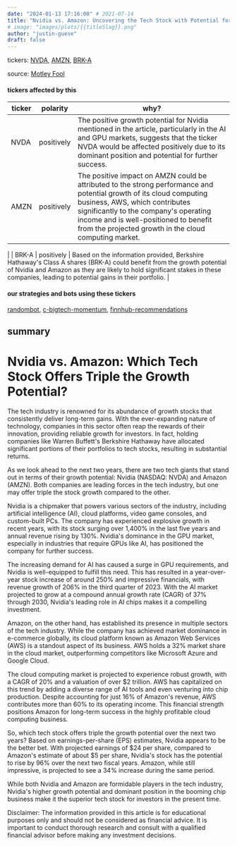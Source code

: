 ```yaml
---
date: "2024-01-13 17:16:00" # 2021-07-14
title: "Nvidia vs. Amazon: Uncovering the Tech Stock with Potential for Triple Growth"
# image: "images/plots/{{titleSlag}}.png"
author: "justin-guese"
draft: false
---
```

tickers: <a href='https://finance.yahoo.com/quote/NVDA' target='_blank'>NVDA</a>, <a href='https://finance.yahoo.com/quote/AMZN' target='_blank'>AMZN</a>, <a href='https://finance.yahoo.com/quote/BRK-A' target='_blank'>BRK-A</a> 

source: <a href='https://finance.yahoo.com/news/better-tech-stock-nvidia-vs-171600906.html' target='_blank'>Motley Fool</a>

#### tickers affected by this

| ticker | polarity | why? |
|------------|------------|------------|
| NVDA | positively | The positive growth potential for Nvidia mentioned in the article, particularly in the AI and GPU markets, suggests that the ticker NVDA would be affected positively due to its dominant position and potential for further success. |
| AMZN | positively | The positive impact on AMZN could be attributed to the strong performance and potential growth of its cloud computing business, AWS, which contributes significantly to the company's operating income and is well-positioned to benefit from the projected growth in the cloud computing market.
 |
| BRK-A | positively | Based on the information provided, Berkshire Hathaway's Class A shares (BRK-A) could benefit from the growth potential of Nvidia and Amazon as they are likely to hold significant stakes in these companies, leading to potential gains in their portfolio. |



#### our strategies and bots using these tickers

[randombot](/strategies/randombot), [c-bigtech-momentum](/strategies/c-bigtech-momentum), [finnhub-recommendations](/strategies/finnhub-recommendations)

## summary

# Nvidia vs. Amazon: Which Tech Stock Offers Triple the Growth Potential?

The tech industry is renowned for its abundance of growth stocks that consistently deliver long-term gains. With the ever-expanding nature of technology, companies in this sector often reap the rewards of their innovation, providing reliable growth for investors. In fact, holding companies like Warren Buffett's Berkshire Hathaway have allocated significant portions of their portfolios to tech stocks, resulting in substantial returns.

As we look ahead to the next two years, there are two tech giants that stand out in terms of their growth potential: Nvidia (NASDAQ: NVDA) and Amazon (AMZN). Both companies are leading forces in the tech industry, but one may offer triple the stock growth compared to the other.

Nvidia is a chipmaker that powers various sectors of the industry, including artificial intelligence (AI), cloud platforms, video game consoles, and custom-built PCs. The company has experienced explosive growth in recent years, with its stock surging over 1,400% in the last five years and annual revenue rising by 130%. Nvidia's dominance in the GPU market, especially in industries that require GPUs like AI, has positioned the company for further success.

The increasing demand for AI has caused a surge in GPU requirements, and Nvidia is well-equipped to fulfill this need. This has resulted in a year-over-year stock increase of around 250% and impressive financials, with revenue growth of 206% in the third quarter of 2023. With the AI market projected to grow at a compound annual growth rate (CAGR) of 37% through 2030, Nvidia's leading role in AI chips makes it a compelling investment.

Amazon, on the other hand, has established its presence in multiple sectors of the tech industry. While the company has achieved market dominance in e-commerce globally, its cloud platform known as Amazon Web Services (AWS) is a standout aspect of its business. AWS holds a 32% market share in the cloud market, outperforming competitors like Microsoft Azure and Google Cloud.

The cloud computing market is projected to experience robust growth, with a CAGR of 20% and a valuation of over $2 trillion. AWS has capitalized on this trend by adding a diverse range of AI tools and even venturing into chip production. Despite accounting for just 16% of Amazon's revenue, AWS contributes more than 60% to its operating income. This financial strength positions Amazon for long-term success in the highly profitable cloud computing business.

So, which tech stock offers triple the growth potential over the next two years? Based on earnings-per-share (EPS) estimates, Nvidia appears to be the better bet. With projected earnings of $24 per share, compared to Amazon's estimate of about $5 per share, Nvidia's stock has the potential to rise by 96% over the next two fiscal years. Amazon, while still impressive, is projected to see a 34% increase during the same period.

While both Nvidia and Amazon are formidable players in the tech industry, Nvidia's higher growth potential and dominant position in the booming chip business make it the superior tech stock for investors in the present time.

Disclaimer: The information provided in this article is for educational purposes only and should not be considered as financial advice. It is important to conduct thorough research and consult with a qualified financial advisor before making any investment decisions.
